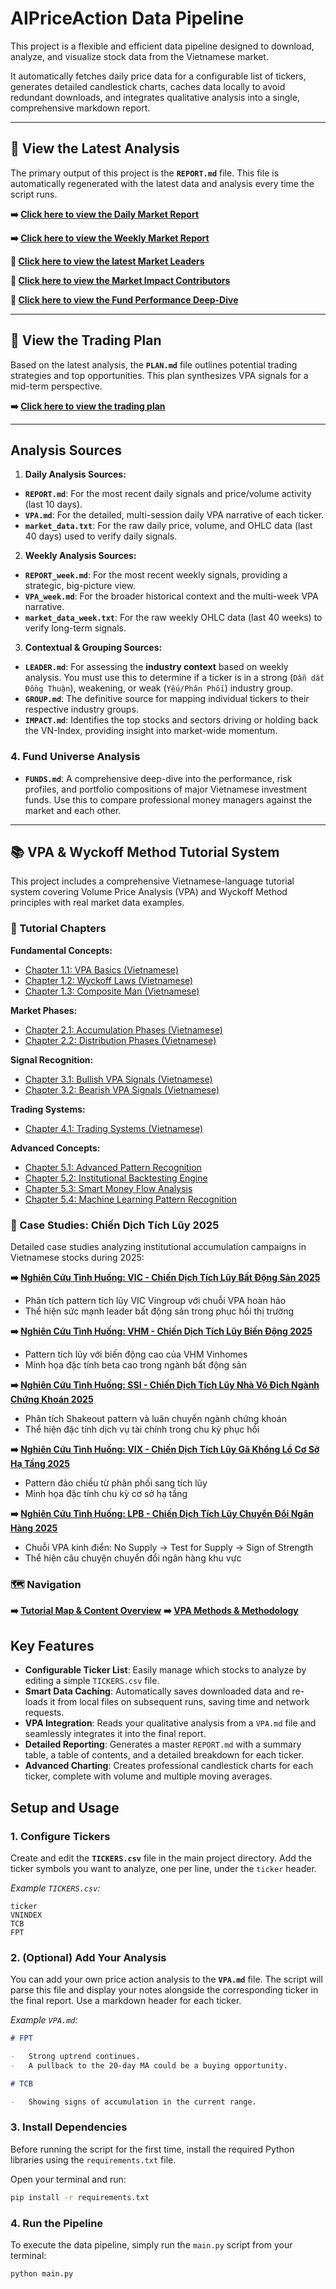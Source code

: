 # AIPriceAction Data Pipeline

This project is a flexible and efficient data pipeline designed to download, analyze, and visualize stock data from the Vietnamese market.

It automatically fetches daily price data for a configurable list of tickers, generates detailed candlestick charts, caches data locally to avoid redundant downloads, and integrates qualitative analysis into a single, comprehensive markdown report.

---

## 🚀 View the Latest Analysis

The primary output of this project is the **`REPORT.md`** file. This file is automatically regenerated with the latest data and analysis every time the script runs.

**➡️ [Click here to view the Daily Market Report](REPORT.md)**

**➡️ [Click here to view the Weekly Market Report](REPORT_week.md)**

**🎢 [Click here to view the latest Market Leaders](LEADER.md)**

**🐎 [Click here to view the Market Impact Contributors](IMPACT.md)**

**🏦 [Click here to view the Fund Performance Deep-Dive](FUNDS.md)**

---

## 🎯 View the Trading Plan

Based on the latest analysis, the **`PLAN.md`** file outlines potential trading strategies and top opportunities. This plan synthesizes VPA signals for a mid-term perspective.

**➡️ [Click here to view the trading plan](PLAN.md)**

---
## Analysis Sources

1. **Daily Analysis Sources:**

* **`REPORT.md`**: For the most recent daily signals and price/volume activity (last 10 days).
* **`VPA.md`**: For the detailed, multi-session daily VPA narrative of each ticker. 
* **`market_data.txt`**: For the raw daily price, volume, and OHLC data (last 40 days) used to verify daily signals. 

2. **Weekly Analysis Sources:**

* **`REPORT_week.md`**: For the most recent weekly signals, providing a strategic, big-picture view.
* **`VPA_week.md`**: For the broader historical context and the multi-week VPA narrative.
* **`market_data_week.txt`**: For the raw weekly OHLC data (last 40 weeks) to verify long-term signals. 


3. **Contextual & Grouping Sources:**

* **`LEADER.md`**: For assessing the **industry context** based on weekly analysis. You must use this to determine if a ticker is in a strong (`Dẫn dắt Đồng Thuận`), weakening, or weak (`Yếu/Phân Phối`) industry group.
* **`GROUP.md`**: The definitive source for mapping individual tickers to their respective industry groups.
* **`IMPACT.md`**: Identifies the top stocks and sectors driving or holding back the VN-Index, providing insight into market-wide momentum.

### 4. Fund Universe Analysis

*   **`FUNDS.md`**: A comprehensive deep-dive into the performance, risk profiles, and portfolio compositions of major Vietnamese investment funds. Use this to compare professional money managers against the market and each other.

---

## 📚 VPA & Wyckoff Method Tutorial System

This project includes a comprehensive Vietnamese-language tutorial system covering Volume Price Analysis (VPA) and Wyckoff Method principles with real market data examples.

### 📖 Tutorial Chapters

**Fundamental Concepts:**
- [Chapter 1.1: VPA Basics (Vietnamese)](docs/tutorials/vpa-basics-vi.md)
- [Chapter 1.2: Wyckoff Laws (Vietnamese)](docs/tutorials/wyckoff-laws-vi.md)
- [Chapter 1.3: Composite Man (Vietnamese)](docs/tutorials/composite-man-vi.md)

**Market Phases:**
- [Chapter 2.1: Accumulation Phases (Vietnamese)](docs/tutorials/accumulation-phases-vi.md)
- [Chapter 2.2: Distribution Phases (Vietnamese)](docs/tutorials/distribution-phases-vi.md)

**Signal Recognition:**
- [Chapter 3.1: Bullish VPA Signals (Vietnamese)](docs/tutorials/bullish-vpa-signals-vi.md)
- [Chapter 3.2: Bearish VPA Signals (Vietnamese)](docs/tutorials/bearish-vpa-signals-vi.md)

**Trading Systems:**
- [Chapter 4.1: Trading Systems (Vietnamese)](docs/tutorials/trading-systems-vi.md)

**Advanced Concepts:**
- [Chapter 5.1: Advanced Pattern Recognition](docs/tutorials/advanced-pattern-recognition.md)
- [Chapter 5.2: Institutional Backtesting Engine](docs/tutorials/institutional-backtesting.md)
- [Chapter 5.3: Smart Money Flow Analysis](docs/tutorials/smart-money-flow.md)
- [Chapter 5.4: Machine Learning Pattern Recognition](docs/tutorials/ml-pattern-recognition.md)

### 🎯 Case Studies: Chiến Dịch Tích Lũy 2025

Detailed case studies analyzing institutional accumulation campaigns in Vietnamese stocks during 2025:

**➡️ [Nghiên Cứu Tình Huống: VIC - Chiến Dịch Tích Lũy Bất Động Sản 2025](docs/tutorials/case-studies/vic-accumulation-2025.md)**
- Phân tích pattern tích lũy VIC Vingroup với chuỗi VPA hoàn hảo
- Thể hiện sức mạnh leader bất động sản trong phục hồi thị trường

**➡️ [Nghiên Cứu Tình Huống: VHM - Chiến Dịch Tích Lũy Biến Động 2025](docs/tutorials/case-studies/vhm-accumulation-2025.md)**
- Pattern tích lũy với biến động cao của VHM Vinhomes
- Minh họa đặc tính beta cao trong ngành bất động sản

**➡️ [Nghiên Cứu Tình Huống: SSI - Chiến Dịch Tích Lũy Nhà Vô Địch Ngành Chứng Khoán 2025](docs/tutorials/case-studies/ssi-accumulation-2025.md)**
- Phân tích Shakeout pattern và luân chuyển ngành chứng khoán
- Thể hiện đặc tính dịch vụ tài chính trong chu kỳ phục hồi

**➡️ [Nghiên Cứu Tình Huống: VIX - Chiến Dịch Tích Lũy Gã Khổng Lồ Cơ Sở Hạ Tầng 2025](docs/tutorials/case-studies/vix-accumulation-2025.md)**
- Pattern đảo chiều từ phân phối sang tích lũy
- Minh họa đặc tính chu kỳ cơ sở hạ tầng

**➡️ [Nghiên Cứu Tình Huống: LPB - Chiến Dịch Tích Lũy Chuyển Đổi Ngân Hàng 2025](docs/tutorials/case-studies/lpb-accumulation-2025.md)**
- Chuỗi VPA kinh điển: No Supply → Test for Supply → Sign of Strength
- Thể hiện câu chuyện chuyển đổi ngân hàng khu vực

### 🗺️ Navigation

**➡️ [Tutorial Map & Content Overview](docs/MAP_OF_CONTENT.md)**
**➡️ [VPA Methods & Methodology](docs/methods/README.md)**

## Key Features

-   **Configurable Ticker List**: Easily manage which stocks to analyze by editing a simple `TICKERS.csv` file.
-   **Smart Data Caching**: Automatically saves downloaded data and re-loads it from local files on subsequent runs, saving time and network requests.
-   **VPA Integration**: Reads your qualitative analysis from a `VPA.md` file and seamlessly integrates it into the final report.
-   **Detailed Reporting**: Generates a master `REPORT.md` with a summary table, a table of contents, and a detailed breakdown for each ticker.
-   **Advanced Charting**: Creates professional candlestick charts for each ticker, complete with volume and multiple moving averages.

## Setup and Usage

### 1. Configure Tickers

Create and edit the **`TICKERS.csv`** file in the main project directory. Add the ticker symbols you want to analyze, one per line, under the `ticker` header.

_Example `TICKERS.csv`:_

```csv
ticker
VNINDEX
TCB
FPT
```

### 2. (Optional) Add Your Analysis

You can add your own price action analysis to the **`VPA.md`** file. The script will parse this file and display your notes alongside the corresponding ticker in the final report. Use a markdown header for each ticker.

_Example `VPA.md`:_

```markdown
# FPT

-   Strong uptrend continues.
-   A pullback to the 20-day MA could be a buying opportunity.

# TCB

-   Showing signs of accumulation in the current range.
```

### 3. Install Dependencies

Before running the script for the first time, install the required Python libraries using the `requirements.txt` file.

Open your terminal and run:

```bash
pip install -r requirements.txt
```

### 4. Run the Pipeline

To execute the data pipeline, simply run the `main.py` script from your terminal:

```bash
python main.py
```

